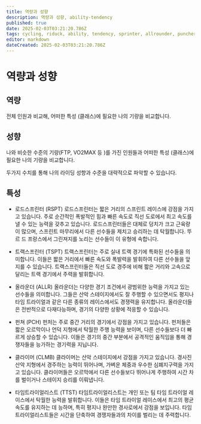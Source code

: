 ```yaml
---
title: 역량과 성향
description: 역량과 성향, ability-tendency
published: true
date: 2025-02-03T03:21:20.786Z
tags: cycling, riduck, ability, tendency, sprinter, allrounder, puncher, climber, timetrialist
editor: markdown
dateCreated: 2025-02-03T03:21:20.786Z
---
```


# 역량과 성향


## 역량
전체 인원과 비교해, 어떠한 특성 (클래스)에 필요한 나의 기량을 비교합니다.

## 성향
나와 비슷한 수준의 기량(FTP, VO2MAX 등 )를 가진 인원들과 어떠한 특성 (클래스)에 필요한 나의 기량을 비교합니다.

두가지 수치를 통해 나의 라이딩 성향과 수준을 대략적으로 파악할 수 있습니다.

## 특성

* 로드스프린터 (RSPT)
로드스프린터는 짧은 거리의 스프린트 레이스에 강점을 가지고 있습니다. 주로 순간적인 폭발적인 힘과 빠른 속도로 직선 도로에서 최고 속도를 낼 수 있는 능력을 갖추고 있습니다. 로드스프린터들은 대체로 덩치가 크고 근육량이 많으며, 스프린트 마무리에서 다른 선수들을 제치고 승리하는 데 탁월합니다. 뚜르 드 프랑스에서 그린져지를 노리는 선수들이 이 유형에 속합니다.

* 트랙스프린터 (TSPT)
트랙스프린터는 주로 실내 트랙 경기에 특화된 선수들을 의미합니다. 이들은 짧은 거리에서 빠른 속도와 폭발력을 발휘하여 다른 선수들을 앞지를 수 있습니다. 트랙스프린터들은 직선 도로 경주에 비해 짧은 거리와 고속으로 달리는 트랙 경기에서 주력을 발휘합니다.

* 올라운더 (ALLR)
올라운더는 다양한 경기 조건에서 광범위한 능력을 가지고 있는 선수들을 의미합니다. 그들은 산악 스테이지에서도 잘 주행할 수 있으면서도 평지나 타임 트라이얼과 같은 다른 종류의 레이스에서도 경쟁력을 유지합니다. 올라운더들은 전반적으로 다재다능하며, 경기의 다양한 상황에 적응할 수 있습니다.

* 펀쳐 (PCH)
펀처는 주로 중간 거리의 경기에서 강점을 가지고 있습니다. 펀처들은 짧은 오르막이나 언덕 지형에서 탁월한 주행 능력을 보이며, 다른 선수들보다 더 빠르게 상승할 수 있습니다. 이들은 경기의 중간 부분에서 공격적인 움직임을 통해 경쟁자들을 능가하는 경기력을 지닙니다.

* 클라이머 (CLMB)
클라이머는 산악 스테이지에서 강점을 가지고 있습니다. 경사진 산악 지형에서 경주하는 능력이 뛰어나며, 가벼운 체중과 우수한 심폐지구력을 가지고 있습니다. 클라이머들은 오르막에서 다른 선수들보다 뛰어나게 주행하여 시간 차를 벌이거나 스테이지 승리를 이뤄냅니다.

* 타임트라이얼리스트 (TTST)
타임트라이얼리스트는 개인 또는 팀 타임 트라이얼 레이스에서 탁월한 능력을 발휘합니다. 이들은 타임 트라이얼 레이스에서 최고의 평균 속도를 유지하는 데 능하며, 특히 평지나 완만한 경사로에서 강점을 보입니다. 타임트라이얼리스트들은 시간을 단축하여 경쟁자들과의 차이를 벌리는 데 주력합니다.